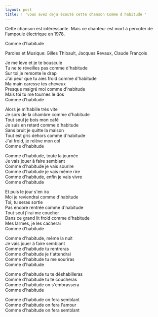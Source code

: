 ```yaml
---
layout: post
title: ! 'vous avez deja écouté cette chanson Comme d habitude '
---
```


<p>Cette chanson est intéressante. Mais ce chanteur est mort à percoter de l&#39;ampoule électrique en 1978.</p>
<p>Comme d&#39;habitude</p>
<p>Paroles et Musique: Gilles Thibault, Jacques Revaux, Claude François</p>
<p>Je me lève et je te bouscule<br />Tu ne te réveilles pas comme d&#39;habitude<br />Sur toi je remonte le drap<br />J&#39;ai peur que tu aies froid comme d&#39;habitude<br />Ma main caresse tes cheveux<br />Presque malgré moi comme d&#39;habitude<br />Mais toi tu me tournes le dos<br />Comme d&#39;habitude</p>
<p>Alors je m&#39;habille très vite<br />Je sors de la chambre comme d&#39;habitude<br />Tout seul je bois mon café<br />Je suis en retard comme d&#39;habitude<br />Sans bruit je quitte la maison<br />Tout est gris dehors comme d&#39;habitude<br />J&#39;ai froid, je relève mon col<br />Comme d&#39;habitude</p>
<p>Comme d&#39;habitude, toute la journée<br />Je vais jouer à faire semblant<br />Comme d&#39;habitude je vais sourire<br />Comme d&#39;habitude je vais même rire<br />Comme d&#39;habitude, enfin je vais vivre<br />Comme d&#39;habitude</p>
<p>Et puis le jour s&#39;en ira<br />Moi je reviendrai comme d&#39;habitude<br />Toi, tu seras sortie<br />Pas encore rentrée comme d&#39;habitude<br />Tout seul j&#39;irai me coucher<br />Dans ce grand lit froid comme d&#39;habitude<br />Mes larmes, je les cacherai<br />Comme d&#39;habitude</p>
<p>Comme d&#39;habitude, même la nuit<br />Je vais jouer à faire semblant<br />Comme d&#39;habitude tu rentreras<br />Comme d&#39;habitude je t&#39;attendrai<br />Comme d&#39;habitude tu me souriras<br />Comme d&#39;habitude</p>
<p>Comme d&#39;habitude tu te déshabilleras<br />Comme d&#39;habitude tu te coucheras<br />Comme d&#39;habitude on s&#39;embrassera<br />Comme d&#39;habitude</p>
<p>Comme d&#39;habitude on fera semblant<br />Comme d&#39;habitude on fera l&#39;amour<br />Comme d&#39;habitude on fera semblant</p>
